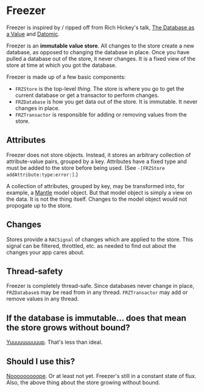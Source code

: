 # Freezer

Freezer is inspired by / ripped off from Rich Hickey's talk, [The Database as a Value](http://www.infoq.com/presentations/Datomic-Database-Value) and [Datomic](http://www.datomic.com).

Freezer is an **immutable value store**. All changes to the store create a new 
database, as opposed to changing the database in place. Once you have pulled a
database out of the store, it never changes. It is a fixed view of the store at 
time at which you got the database.

Freezer is made up of a few basic components:

* `FRZStore` is the top-level _thing_. The store is where you go to get the 
current database or get a transactor to perform changes.
* `FRZDatabase` is how you get data out of the store. It is immutable. It never 
changes in place.
* `FRZTransactor` is responsible for adding or removing values from the store.

## Attributes

Freezer does not store objects. Instead, it stores an arbitrary collection of 
attribute-value pairs, grouped by a key. Attributes have a fixed type and must
be added to the store before being used. (See `-[FRZStore addAttribute:type:error:]`.)

A collection of attributes, grouped by key, may be transformed into, for example,
a [Mantle](https://github.com/github/Mantle) model object. But that model object
is simply a view on the data. It is not the thing itself. Changes to the model
object would not propogate up to the store.

## Changes

Stores provide a `RACSignal` of changes which are applied to the store. This 
signal can be filtered, throttled, etc. as needed to find out about the changes
your app cares about.

## Thread-safety

Freezer is completely thread-safe. Since databases never change in place, 
`FRZDatabase`s may be read from in any thread. `FRZTransactor` may add or remove 
values in any thread.

## If the database is immutable... does that mean the store grows without bound?

[Yuuuuuuuuuup](http://www.youtube.com/watch?v=zu9ZxzsWchg). That's less than 
ideal.

## Should I use this?

[Nooooooooope](http://www.youtube.com/watch?v=mJXYMDu6dpY). Or at least not yet. 
Freezer's still in a constant state of flux. Also, the above thing about the 
store growing without bound.
